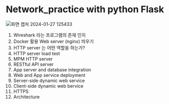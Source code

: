 # Network_practice with python Flask

![화면 캡처 2024-01-27 125433](https://github.com/seol-yun/Network_practice/assets/57548347/b0b5a50c-fc94-494b-9364-41b03f8cf20f)

1. Wireshark 라는 프로그램의 존재 인지
2. Docker 활용 Web server (nginx) 띄우기
3. HTTP server 는 어떤 역할을 하는가?
4. HTTP server load test
5. MPM HTTP server
6. RESTful API server
7. App server and database integration
8. Web and App service deployment
9. Server-side dynamic web service
10. Client-side dynamic web bervice
11. HTTPS
12. Architecture
